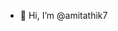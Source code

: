 - 👋 Hi, I’m @amitathik7

<!---
amitathik7/amitathik7 is a ✨ special ✨ repository because its `README.md` (this file) appears on your GitHub profile.
You can click the Preview link to take a look at your changes.
--->
